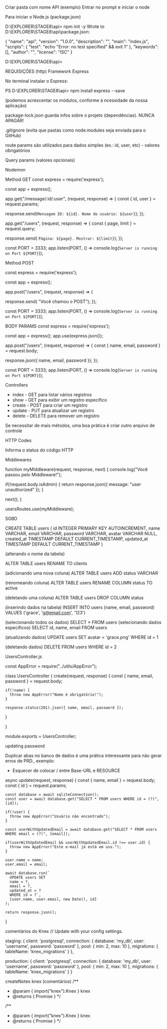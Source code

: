 Criar pasta com nome API (exemplo)
Entrar no prompt e iniciar o node

Para iniciar o Node.js (package.json)

D:\EXPLORER\STAGE8\api> npm init -y
Wrote to D:\EXPLORER\STAGE8\api\package.json:

{
  "name": "api",
  "version": "1.0.0",
  "description": "",
  "main": "index.js",
  "scripts": {
    "test": "echo \"Error: no test specified\" && exit 1"
  },
  "keywords": [],
  "author": "",
  "license": "ISC"
}

D:\EXPLORER\STAGE8\api>

REQUISIÇÕES (http)
Framework Express

No terminal instalar o Express:

PS D:\EXPLORER\STAGE8\api> npm install express --save

(podemos acrescentar os módulos, conforme à ncessidade da nossa aplicação)

package-lock.json guarda infos sobre o projeto (dependências). NUNCA APAGAR!

.gitignore (evita que pastas como node.modules seja enviada para o GitHub)

route params são utilizados para dados simples (ex.: id, user, etc) - valores obrigatórios

Query params (valores opcionais)

Nodemon

Method GET
const express = require('express');

const app = express();

app.get("/message/:id/:user", (request, response) => {
  const { id, user } = request.params;

  response.send(`
    Mensagem ID: ${id}.
    Nome do usuário: ${user}
  `);
});

app.get("/users", (request, response) => {
  const { page, limit } = request.query;

  response.send( `Página: ${page}. Mostrar: ${limit}`);
});

const PORT = 3333;
app.listen(PORT, () => console.log(`Server is running on Port ${PORT}`));

Method POST

const express = require('express');

const app = express();

app.post("/users", (request, response) => {
  
  response.send( "Você chamou o POST");
});

const PORT = 3333;
app.listen(PORT, () => console.log(`Server is running on Port ${PORT}`));

BODY PARAMS
const express = require('express');

const app = express();
app.use(express.json());


app.post("/users", (request, response) => {
  const { name, email, password } = request.body;
  
  response.json({ name, email, password });
});

const PORT = 3333;
app.listen(PORT, () => console.log(`Server is running on Port ${PORT}`));

Controllers

* index - GET para listar vários registros
* show - GET para exibir um registro específico
* create - POST para criar um registro
* update - PUT para atualizar um registro
* delete - DELETE para remover um registro

Se necessitar de mais métodos, uma boa prática é criar outro arquivo de controle

HTTP Codes

Informa o status do código HTTP

Middlewares

function myMiddleware(request, response, next) {
  console.log("Você passou pelo Middleware!");
  
  if(!request.body.isAdmin) {
    return response.json({ message: "user unauthorized" });
  }

  next();
}

usersRoutes.use(myMiddleware);

SGBD

CREATE TABLE users (
  id INTEGER PRIMARY KEY AUTOINCREMENT,
  name VARCHAR,
  email VARCHAR,
  password VARCHAR,
  avatar VARCHAR NULL,
  created_at TIMESTAMP DEFAULT CURRENT_TIMESTAMP,
  updated_at TIMESTAMP DEFAULT CURRENT_TIMESTAMP
)


(alterando o nome da tabela)

ALTER TABLE users
RENAME TO clients

(adicionando uma nova coluna)
ALTER TABLE users
ADD status VARCHAR

(renomeando coluna)
ALTER TABLE users
RENAME COLUMN status TO active

(deletando uma coluna)
ALTER TABLE users
DROP COLUMN status

(inserindo dados na tabela)
INSERT INTO users
(name, email, password)
VALUES
('grace', 'g@email.com', '123')

(selecionando todos os dados)
SELECT * FROM users
(selecionando dados específicos)
SELECT id, name, email FROM users

(atualizando dados)
UPDATE users SET
avatar = 'grace.png'
WHERE id = 1

(deletando dados)
DELETE FROM users
WHERE id = 2

UsersController.js

const AppError = require("../utils/AppError");

class UsersController {
  create(request, response) {
    const { name, email, password } = request.body;

    if(!name) {
      throw new AppError("Nome é obrigatório!");
    }
  
    response.status(201).json({ name, email, password });
  }

}

module.exports = UsersController;

updating password

Duplicar abas no banco de dados é uma prática interessante para não gerar erros de PRD., exemplo:
- Esquecer de colocar / entre Base-URL e RESOURCE

async update(request, response) {
    const { name, email } = request.body;
    const { id } = request.params;

    const database = await sqliteConnection();
    const user = await database.get("SELECT * FROM users WHERE id = (?)", [id]);

    if(!user) {
      throw new AppError("Usuário não encontrado");
    }

    const userWithUpdatedEmail = await database.get("SELECT * FROM users WHERE email = (?)", [email]);

    if(userWithUpdatedEmail && userWithUpdatedEmail.id !== user.id) {
      throw new AppError("Este e-mail já está em uso.");
    }

    user.name = name;
    user.email = email;

    await database.run(`
      UPDATE users SET
      name = ?,
      email = ?,
      updated_at = ?
      WHERE id = ?`,
      [user.name, user.email, new Date(), id]
    );

    return response.json();   
  } 

  comentários do Knex
  // Update with your config settings.

staging: {
    client: 'postgresql',
    connection: {
      database: 'my_db',
      user:     'username',
      password: 'password'
    },
    pool: {
      min: 2,
      max: 10
    },
    migrations: {
      tableName: 'knex_migrations'
    }
  },

  production: {
    client: 'postgresql',
    connection: {
      database: 'my_db',
      user:     'username',
      password: 'password'
    },
    pool: {
      min: 2,
      max: 10
    },
    migrations: {
      tableName: 'knex_migrations'
    }
  }

  createNotes knex (comentários)
  /**
 * @param { import("knex").Knex } knex
 * @returns { Promise<void> }
 */

 /**
 * @param { import("knex").Knex } knex
 * @returns { Promise<void> }
 */

